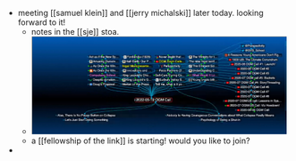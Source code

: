 - meeting [[samuel klein]] and [[jerry michalski]] later today. looking forward to it!
	- notes in the [[sje]] stoa.
	- ![image.png](../assets/image_1652980660170_0.png)
	- a [[fellowship of the link]] is starting! would you like to join?
-